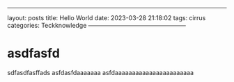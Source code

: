 ---
layout: posts
title: Hello World
date: 2023-03-28 21:18:02
tags: cirrus
categories: Teckknowledge
————————————————



# asdfasfd
sdfasdfasffads
asfdasfdaaaaaaa
asfdaaaaaaaaaaaaaaaaaaaaaaa
